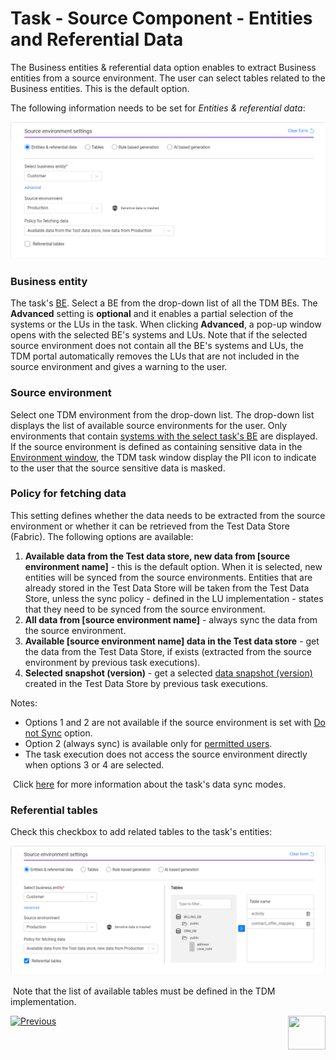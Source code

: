 # Task - Source Component - Entities and Referential Data

The Business entities & referential data option enables to extract Business entities from a source environment. The user can select tables related to the Business entities. This is the default option.

The following information needs to be set for *Entities & referential data*:

![source-entities](images/task_source_settings_entities.png)

### Business entity

The task's [BE](04_tdm_gui_business_entity_window.md). Select a BE from the drop-down list of all the TDM BEs. The **Advanced** setting is **optional** and it enables a partial selection of the systems or the LUs in the task. When clicking **Advanced**, a pop-up window opens with the selected BE's systems and LUs. Note that if the selected source environment does not contain all the BE's systems and LUs, the TDM portal automatically removes the LUs that are not included in the source environment and gives a warning to the user.  

### Source environment

Select one TDM environment from the drop-down list. The drop-down list displays the list of available source environments for the user. Only environments that contain [systems with the select task's BE](11_environment_products_tab.md) are displayed. If the source environment is defined as containing sensitive data in the [Environment window](08_environment_window_general_information.md#mask-sensitive-data), the TDM task window display the PII icon to indicate to the user that the source sensitive data is masked. 

### Policy for fetching data

This setting defines whether the data needs to be extracted from the source environment or whether it can be retrieved from the Test Data Store (Fabric). The following options are available:

1. **Available data from the Test data store, new data from [source environment name]** - this is the default option. When it is selected, new entities will be synced from the source environments. Entities that are already stored in the Test Data Store will be taken from the Test Data Store, unless the sync policy - defined in the LU implementation - states that they need to be synced from the source environment.
2. **All data from [source environment name]** - always sync the data from the source environment. 
3. **Available [source environment name] data in the Test data store** - get the data from the Test Data Store, if exists (extracted from the source environment by previous task executions). 
4. **Selected snapshot (version)** - get a selected [data snapshot (version)](15_data_flux_task.md) created in the Test Data Store by previous task executions. 

  Notes:

  - Options 1 and 2 are not available if the source environment is set with [Do not Sync](08_environment_window_general_information.md#do-not-sync) option.
  - Option 2 (always sync) is available only for [permitted users](10_environment_roles_tab.md#refresh-all-data-from-source).
  - The task execution does not access the source environment directly when options 3 or 4 are selected.  

​		Click [here](/articles/TDM/tdm_architecture/04_task_execution_overridden_parameters.md#overriding-the-sync-mode-on-the-task-execution) for more information about the task's data sync modes. 

### Referential tables

Check this checkbox to add related tables to the task's entities:

![task related tables](images/task_source_entities_and_tables.png)



​	Note that the list of available tables must be defined in the TDM implementation.



 [![Previous](/articles/images/Previous.png)](14_task_overview.md)[<img align="right" width="60" height="54" src="/articles/images/Next.png">](15_data_flux_task.md)

